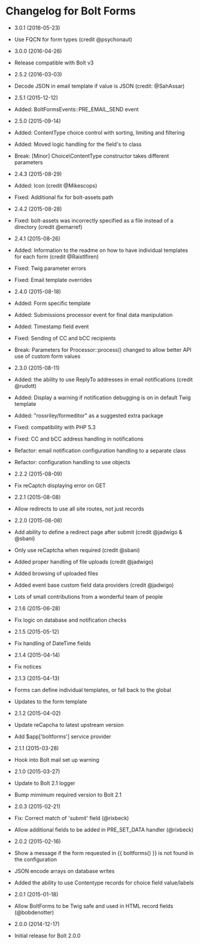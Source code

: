 # Changelog for Bolt Forms

* 3.0.1 (2016-05-23)
 * Use FQCN for form types (credit @psychonaut)

* 3.0.0 (2016-04-26)
 * Release compatible with Bolt v3

* 2.5.2 (2016-03-03)
 * Decode JSON in email template if value is JSON (credit: @SahAssar)

* 2.5.1 (2015-12-12)
 * Added: BoltFormsEvents::PRE_EMAIL_SEND event

* 2.5.0 (2015-09-14)
 * Added: ContentType choice control with sorting, limiting and filtering
 * Added: Moved logic handling for the field's to class
 * Break: [Minor] Choice\ContentType constructor takes different parameters

* 2.4.3 (2015-08-29)
 * Added: Icon (credit @Mikescops)
 * Fixed: Additional fix for bolt-assets path

* 2.4.2 (2015-08-28)
 * Fixed: bolt-assets was incorrectly specified as a file instead of a directory (credit @emarref)

* 2.4.1 (2015-08-26)
 * Added: Information to the readme on how to have individual templates for each form (credit @Raistlfiren)
 * Fixed: Twig parameter errors
 * Fixed: Email template overrides

* 2.4.0 (2015-08-18)
 * Added: Form specific template 
 * Added: Submissions processor event for final data manipulation
 * Added: Timestamp field event
 * Fixed: Sending of CC and bCC recipients
 * Break: Parameters for Processor::process() changed to allow better API use of custom form values

* 2.3.0 (2015-08-11)
 * Added: the ability to use ReplyTo addresses in email notifications (credit @rudott)
 * Added: Display a warning if notification debugging is on in default Twig template 
 * Added: "rossriley/formeditor" as a suggested extra package
 * Fixed: compatibility with PHP 5.3
 * Fixed: CC and bCC address handling in notifications
 * Refactor: email notification configuration handling to a separate class
 * Refactor: configuration handling to use objects

* 2.2.2 (2015-08-09)
 * Fix reCaptch displaying error on GET
 
* 2.2.1 (2015-08-08)
 * Allow redirects to use all site routes, not just records

* 2.2.0 (2015-08-08)

 * Add ability to define a redirect page after submit (credit @jadwigo & @sbani)
 * Only use reCaptcha when required (credit @sbani)
 * Added proper handling of file uploads (credit @jadwigo)
 * Added browsing of uploaded files
 * Added event base custom field data providers (credit @jadwigo)
 * Lots of small contributions from a wonderful team of people
 
* 2.1.6 (2015-06-28)

 * Fix logic on database and notification checks

* 2.1.5 (2015-05-12)

 * Fix handling of DateTime fields

* 2.1.4 (2015-04-14)

 * Fix notices

* 2.1.3 (2015-04-13)

 * Forms can define individual templates, or fall back to the global
 * Updates to the form template 

* 2.1.2 (2015-04-02)

 * Update reCapcha to latest upstream version
 * Add $app['boltforms'] service provider
 
* 2.1.1 (2015-03-28)

 * Hook into Bolt mail set up warning

* 2.1.0 (2015-03-27)

 * Update to Bolt 2.1 logger
 * Bump mimimum required version to Bolt 2.1

* 2.0.3 (2015-02-21)

 * Fix: Correct match of 'submit' field (@rixbeck)
 * Allow additional fields to be added in PRE_SET_DATA handler (@rixbeck)

* 2.0.2 (2015-02-16)

 * Show a message if the form requested in {{ boltforms() }} is not found in the configuration
 * JSON encode arrays on database writes
 * Added the ability to use Contentype records for choice field value/labels

* 2.0.1 (2015-01-18)

 * Allow BoltForms to be Twig safe and used in HTML record fields (@bobdenotter)

* 2.0.0 (2014-12-17)

 * Initial release for Bolt 2.0.0
